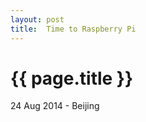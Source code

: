 ```yaml
---
layout: post
title:  Time to Raspberry Pi
---
```


{{ page.title }}
================

<p class="meta">24 Aug 2014 - Beijing</p>
